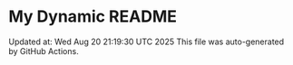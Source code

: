 # My Dynamic README
Updated at: Wed Aug 20 21:19:30 UTC 2025
This file was auto-generated by GitHub Actions.

